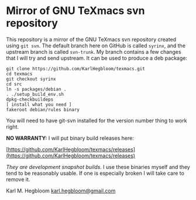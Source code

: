 # Mirror of GNU TeXmacs svn repository #

This repository is a mirror of the GNU TeXmacs svn repository created using `git svn`. The default branch here on GitHub is called `syrinx`, and the upstream branch is called `svn-trunk`. My branch contains a few changes that I will try and send upstream. It can be used to produce a deb package:

    git clone https://github.com/KarlHegbloom/texmacs.git
    cd texmacs
    git checkout syrinx
    cd src
    ln -s packages/debian .
    . ./setup_build_env.sh
    dpkg-checkbuildeps
    [ install what you need ]
    fakeroot debian/rules binary

You will need to have git-svn installed for the version number thing to work right.

**NO WARRANTY:** I will put binary build releases here:

[https://github.com/KarlHegbloom/texmacs/releases](https://github.com/KarlHegbloom/texmacs/releases)

*They are development snapshot builds.* I use these binaries myself
and they tend to be reasonably usable. If one is especially broken I
will take care to remove it.


Karl M. Hegbloom <karl.hegbloom@gmail.com>
